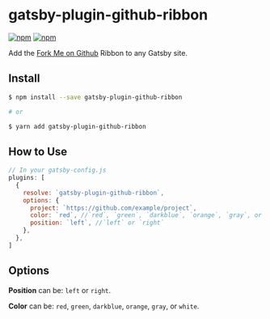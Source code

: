 # gatsby-plugin-github-ribbon

[![npm](https://img.shields.io/npm/v/gatsby-plugin-github-ribbon.svg?style=for-the-badge)](https://www.npmjs.com/package/gatsby-plugin-github-ribbon)
[![npm](https://img.shields.io/npm/dt/gatsby-plugin-github-ribbon.svg?style=for-the-badge)](https://www.npmjs.com/package/gatsby-plugin-github-ribbon)

Add the [Fork Me on Github](https://blog.github.com/2008-12-19-github-ribbons/) Ribbon to any Gatsby site.

## Install

```sh
$ npm install --save gatsby-plugin-github-ribbon

# or

$ yarn add gatsby-plugin-github-ribbon
```

## How to Use

```javascript
// In your gatsby-config.js
plugins: [
  {
    resolve: `gatsby-plugin-github-ribbon`,
    options: {
      project: `https://github.com/example/project`,
      color: `red`, //`red`, `green`, `darkblue`, `orange`, `gray`, or `white`.
      position: `left`, //`left` or `right`
    },
  },
]
```

## Options

**Position** can be: `left` or `right`.

**Color** can be: `red`, `green`, `darkblue`, `orange`, `gray`, or `white`.
